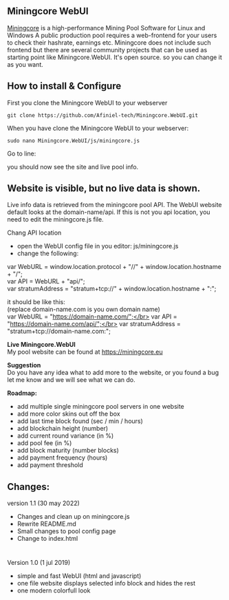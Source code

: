 ## Miningcore WebUI

[Miningcore](https://github.com/oliverw/miningcore) is a high-performance Mining Pool Software for Linux and Windows
A public production pool requires a web-frontend for your users to check their hashrate, earnings etc. Miningcore does not include such frontend but there are several community projects that can be used as starting point like
Miningcore.WebUI. It's open source. so you can change it as you want. 

## How to install & Configure
First you clone the Miningcore WebUI to your webserver
```
git clone https://github.com/Afiniel-tech/Miningcore.WebUI.git
```
When you have clone the Miningcore WebUI to your webserver:
```
sudo nano Miningcore.WebUI/js/miningcore.js
``` 
Go to line: 

you should now see the site and live pool info.

  
## Website is visible, but no live data is shown.

Live info data is retrieved from the miningcore pool API.
The WebUI website default looks at the domain-name/api.
If this is not you api location, you need to edit the miningcore.js file.</br>

Chang API location</br>
- open the WebUI config file in you editor: js/miningcore.js
- change the following:

var WebURL         = window.location.protocol + "//" + window.location.hostname + "/";</br>
var API            = WebURL + "api/";</br>
var stratumAddress = "stratum+tcp://" + window.location.hostname + ":";</br>


it should be like this:</br>
(replace domain-name.com is you own domain name)</br>
var WebURL = "https://domain-name.com/";</br>
var API = "https://domain-name.com/api/";</br>
var stratumAddress = "stratum+tcp://domain-name.com:";</br>



<b>Live Miningcore.WebUI</b></br>
My pool website can be found at https://miningcore.eu


<b>Suggestion</b></br>
Do you have any idea what to add more to the website, or you found a bug
let me know and we will see what we can do.


<b>Roadmap:</b></br>
- add multiple single miningcore pool servers in one website
- add more color skins out off the box
- add last time block found (sec / min / hours)
- add blockchain height (number)
- add current round variance  (in %)
- add pool fee (in %)
- add block maturity (number blocks)
- add payment frequency  (hours)
- add payment threshold


## Changes:
version 1.1 (30 may 2022)
- Changes and clean up on miningcore.js
- Rewrite README.md
- Small changes to pool config page
- Change to index.html
#
Version 1.0  (1 jul 2019)
- simple and fast WebUI (html and javascript)
- one file website displays selected info block and hides the rest
- one modern colorfull look 


